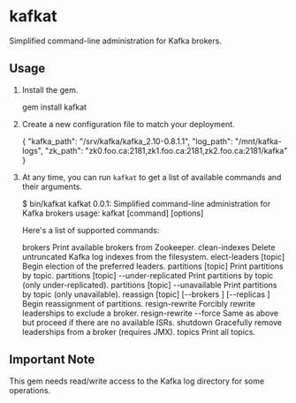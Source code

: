 kafkat
======

Simplified command-line administration for Kafka brokers.

## Usage

1. Install the gem.

    gem install kafkat

1. Create a new configuration file to match your deployment.

    {
      "kafka_path": "/srv/kafka/kafka_2.10-0.8.1.1",
      "log_path": "/mnt/kafka-logs",
      "zk_path": "zk0.foo.ca:2181,zk1.foo.ca:2181,zk2.foo.ca:2181/kafka"
    }

1. At any time, you can run `kafkat` to get a list of available commands and their arguments.

    $ bin/kafkat
    kafkat 0.0.1: Simplified command-line administration for Kafka brokers
    usage: kafkat [command] [options]

    Here's a list of supported commands:

      brokers                                             Print available brokers from Zookeeper.
      clean-indexes                                       Delete untruncated Kafka log indexes from the filesystem.
      elect-leaders [topic]                               Begin election of the preferred leaders.
      partitions [topic]                                  Print partitions by topic.
      partitions [topic] --under-replicated               Print partitions by topic (only under-replicated).
      partitions [topic] --unavailable                    Print partitions by topic (only unavailable).
      reassign [topic] [--brokers <ids>] [--replicas <n>] Begin reassignment of partitions.
      resign-rewrite <broker id>                          Forcibly rewrite leaderships to exclude a broker.
      resign-rewrite <broker id> --force                  Same as above but proceed if there are no available ISRs.
      shutdown <broker id>                                Gracefully remove leaderships from a broker (requires JMX).
      topics                                              Print all topics.

## Important Note

This gem needs read/write access to the Kafka log directory for some operations.

